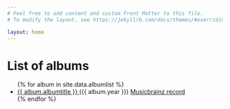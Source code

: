 ```yaml
---
# Feel free to add content and custom Front Matter to this file.
# To modify the layout, see https://jekyllrb.com/docs/themes/#overriding-theme-defaults

layout: home
---
```


<h1>List of albums</h1>

<ul>
{% for album in site.data.albumlist %}
  <li>
    <a href="{{ 'albums/' | append: album.albumid | append: '.html' | relative_url }}">
      {{ album.albumtitle }}
    </a>
     ({{ album.year }}) 
    <a href="{{ album.musicbrainzlink }}">Musicbrainz record</a>
  </li>
{% endfor %}
</ul>
